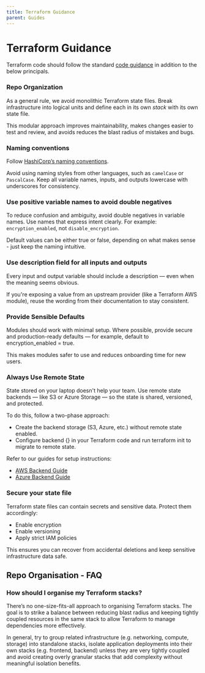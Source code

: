 ```yaml
---
title: Terraform Guidance
parent: Guides
---
```


# Terraform Guidance

Terraform code should follow the standard [code guidance](./code.md) in addition to the below principals.

### Repo Organization
As a general rule, we avoid monolithic Terraform state files. Break infrastructure into logical units and define each in its own _stack_ with its own state file.

This modular approach improves maintainability, makes changes easier to test and review, and avoids reduces the blast radius of mistakes and bugs.

### Naming conventions

Follow [HashiCorp’s naming conventions](https://developer.hashicorp.com/terraform/plugin/best-practices/naming).

Avoid using naming styles from other languages, such as `camelCase` or `PascalCase`. Keep all variable names, inputs, and outputs lowercase with underscores for consistency.

### Use positive variable names to avoid double negatives
To reduce confusion and ambiguity, avoid double negatives in variable names. Use names that express intent clearly. For example: `encryption_enabled`, not `disable_encryption`.

Default values can be either true or false, depending on what makes sense - just keep the naming intuitive.

### Use description field for all inputs and outputs
Every input and output variable should include a description — even when the meaning seems obvious.

If you're exposing a value from an upstream provider (like a Terraform AWS module), reuse the wording from their documentation to stay consistent.

### Provide Sensible Defaults
Modules should work with minimal setup. Where possible, provide secure and production-ready defaults — for example, default to encryption_enabled = true.

This makes modules safer to use and reduces onboarding time for new users.

### Always Use Remote State
State stored on your laptop doesn't help your team. Use remote state backends — like S3 or Azure Storage — so the state is shared, versioned, and protected.

To do this, follow a two-phase approach:

- Create the backend storage (S3, Azure, etc.) without remote state enabled.
- Configure backend {} in your Terraform code and run terraform init to migrate to remote state.

Refer to our guides for setup instructions:

- [AWS Backend Guide](https://github.com/ukhsa-collaboration/devops-terraform-modules/blob/main/terraform-modules/aws/state-file/USAGE.MD)
- [Azure Backend Guide](https://github.com/ukhsa-collaboration/devops-terraform-modules/blob/main/terraform-modules/azure/state-file/USAGE.md)

### Secure your state file
Terraform state files can contain secrets and sensitive data. Protect them accordingly:

- Enable encryption
- Enable versioning
- Apply strict IAM policies

This ensures you can recover from accidental deletions and keep sensitive infrastructure data safe.

## Repo Organisation - FAQ

### How should I organise my Terraform stacks?
There’s no one-size-fits-all approach to organising Terraform stacks. The goal is to strike a balance between reducing blast radius and keeping tightly coupled resources in the same stack to allow Terraform to manage dependencies more effectively.

In general, try to group related infrastructure (e.g. networking, compute, storage) into standalone stacks, isolate application deployments into their own stacks (e.g. frontend, backend) unless they are very tightly coupled and avoid creating overly granular stacks that add complexity without meaningful isolation benefits.